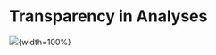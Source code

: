 
# Transparency in Analyses



![](resources/images/06-transparency_files/figure-docx//1MNHf8JpolaEP_vQ_kB-1xRBF9wo3haCArRu117hBoHA_g21a84b32106_0_28.png){width=100%}
